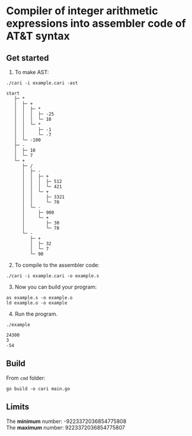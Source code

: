 # Compiler of integer arithmetic expressions into assembler code of AT&T syntax

## Get started 
1. To make AST:
```
./cari -i example.cari -ast
```
```
start
   ├─ *
   │  ├─ +
   │  │  ├─ *
   │  │  │  ├─ -25
   │  │  │  └─ 10
   │  │  └─ *
   │  │     ├─ -1
   │  │     └─ -7
   │  └─ -100
   ├─ -
   │  ├─ 10
   │  └─ 7
   └─ +
      ├─ /
      │  ├─ -
      │  │  ├─ +
      │  │  │  ├─ 512
      │  │  │  └─ 421
      │  │  └─ +
      │  │     ├─ 3321
      │  │     └─ 70
      │  └─ -
      │     ├─ 900
      │     └─ +
      │        ├─ 30
      │        └─ 78
      └─ -
         ├─ +
         │  ├─ 32
         │  └─ 7
         └─ 90
```
2. To compile to the assembler code:
```
./cari -i example.cari -o example.s
```
3. Now you can build your program:
```
as example.s -o example.o
ld example.o -o example
```
4. Run the program.
```
./example
```
```
24300
3
-54
```
## Build 
From `cmd` folder:
```
go build -o cari main.go
```

## Limits
The **minimum** number: -9223372036854775808  
The **maximum** number: 9223372036854775807

